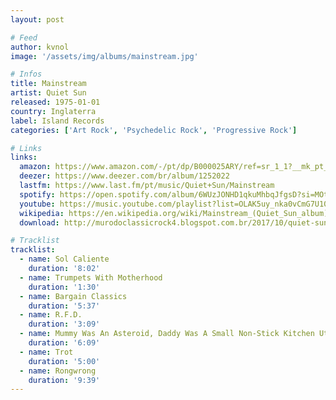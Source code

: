 ```yaml
---
layout: post

# Feed
author: kvnol
image: '/assets/img/albums/mainstream.jpg'

# Infos
title: Mainstream
artist: Quiet Sun
released: 1975-01-01
country: Inglaterra
label: Island Records
categories: ['Art Rock', 'Psychedelic Rock', 'Progressive Rock']

# Links
links:
  amazon: https://www.amazon.com/-/pt/dp/B000025ARY/ref=sr_1_1?__mk_pt_BR=%C3%85M%C3%85%C5%BD%C3%95%C3%91&dchild=1&keywords=Quiet+Sun+Mainstream&qid=1616992791&s=music&sr=1-1
  deezer: https://www.deezer.com/br/album/1252022
  lastfm: https://www.last.fm/pt/music/Quiet+Sun/Mainstream
  spotify: https://open.spotify.com/album/6WUzJONHD1qkuMhbqJfgsD?si=MOtchR43TdGRMt3eOm_ATg
  youtube: https://music.youtube.com/playlist?list=OLAK5uy_nka0vCmG7U106lqj-G2GQbXKnnkFvbc5g
  wikipedia: https://en.wikipedia.org/wiki/Mainstream_(Quiet_Sun_album)
  download: http://murodoclassicrock4.blogspot.com.br/2017/10/quiet-sun-mainstream-1975.html

# Tracklist
tracklist:
  - name: Sol Caliente
    duration: '8:02'
  - name: Trumpets With Motherhood
    duration: '1:30'
  - name: Bargain Classics
    duration: '5:37'
  - name: R.F.D.
    duration: '3:09'
  - name: Mummy Was An Asteroid, Daddy Was A Small Non-Stick Kitchen Utensil
    duration: '6:09'
  - name: Trot
    duration: '5:00'
  - name: Rongwrong
    duration: '9:39'
---
```

